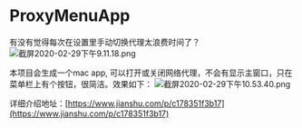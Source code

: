 # ProxyMenuApp
有没有觉得每次在设置里手动切换代理太浪费时间了？
![截屏2020-02-29下午9.11.18.png](https://upload-images.jianshu.io/upload_images/2113327-39411fded4f72542.png?imageMogr2/auto-orient/strip%7CimageView2/2/w/1240)

本项目会生成一个mac app, 可以打开或关闭网络代理，不会有显示主窗口，只在菜单栏上有个按钮，很简洁。效果如下：
![截屏2020-02-29下午10.53.40.png](https://upload-images.jianshu.io/upload_images/2113327-ca9880dce38aa9e6.png?imageMogr2/auto-orient/strip%7CimageView2/2/w/1240)

详细介绍地址：[https://www.jianshu.com/p/c178351f3b17](https://www.jianshu.com/p/c178351f3b17)

